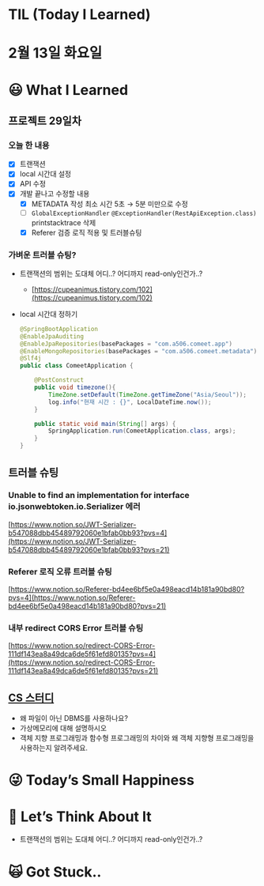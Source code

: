 # TIL (Today I Learned)

# 2월 13일 화요일

# 😃 What I Learned

## 프로젝트 29일차

### 오늘 한 내용

- [x]  트랜잭션
- [x]  local 시간대 설정
- [x]  API 수정
- [x]  개발 끝나고 수정할 내용
    - [x]  METADATA 작성 최소 시간 5초 → 5분 미만으로 수정
    - [ ]  `GlobalExceptionHandler` `@ExceptionHandler(RestApiException.class)` printstacktrace 삭제
    - [x]  Referer 검증 로직 적용 및 트러블슈팅

### 가벼운 트러블 슈팅?

- 트랜잭션의 범위는 도대체 어디..? 어디까지 read-only인건가..?
    - [https://cupeanimus.tistory.com/102](https://cupeanimus.tistory.com/102)
- local 시간대 정하기
    
    ```java
    @SpringBootApplication
    @EnableJpaAuditing
    @EnableJpaRepositories(basePackages = "com.a506.comeet.app")
    @EnableMongoRepositories(basePackages = "com.a506.comeet.metadata")
    @Slf4j
    public class ComeetApplication {
    
    	@PostConstruct
    	public void timezone(){
    		TimeZone.setDefault(TimeZone.getTimeZone("Asia/Seoul"));
    		log.info("현재 시간 : {}", LocalDateTime.now());
    	}
    
    	public static void main(String[] args) {
    		SpringApplication.run(ComeetApplication.class, args);
    	}
    }
    ```
    

## 트러블 슈팅

### Unable to find an implementation for interface io.jsonwebtoken.io.Serializer 에러

[https://www.notion.so/JWT-Serializer-b547088dbb45489792060e1bfab0bb93?pvs=4](https://www.notion.so/JWT-Serializer-b547088dbb45489792060e1bfab0bb93?pvs=21)

### Referer 로직 오류 트러블 슈팅

[https://www.notion.so/Referer-bd4ee6bf5e0a498eacd14b181a90bd80?pvs=4](https://www.notion.so/Referer-bd4ee6bf5e0a498eacd14b181a90bd80?pvs=21)

### 내부 redirect CORS Error 트러블 슈팅

[https://www.notion.so/redirect-CORS-Error-111df143ea8a49dca6de5f61efd80135?pvs=4](https://www.notion.so/redirect-CORS-Error-111df143ea8a49dca6de5f61efd80135?pvs=21)

## [CS 스터디](https://www.notion.so/CS-48b85f79e7534f798c2fef6846ef6d12?pvs=21)

- 왜 파일이 아닌 DBMS를 사용하나요?
- 가상메모리에 대해 설명하시오
- 객체 지향 프로그래밍과 함수형 프로그래밍의 차이와 왜 객체 지향형 프로그래밍을 사용하는지 알려주세요.

# 😜 Today’s Small Happiness

# 🧐 Let’s Think About It

- 트랜잭션의 범위는 도대체 어디..? 어디까지 read-only인건가..?

# 🙀 Got Stuck..